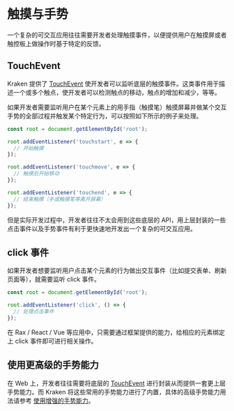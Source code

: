 # 触摸与手势

一个复杂的可交互应用往往需要开发者处理触摸事件，以便提供用户在触摸屏或者触控板上做操作时基于特定的反馈。

## TouchEvent

Kraken 提供了 [TouchEvent](https://developer.mozilla.org/zh-CN/docs/Web/API/TouchEvent) 使开发者可以监听底层的触摸事件。这类事件用于描述一个或多个触点，使开发者可以检测触点的移动，触点的增加和减少，等等。

如果开发者需要监听用户在某个元素上的用手指（触摸笔）触摸屏幕并做某个交互手势的全部过程并触发某个特定行为，可以按照如下所示的例子来处理。

```js
const root = document.getElementById('root');

root.addEventListener('touchstart', e => {
  // 开始触摸
});

root.addEventListener('touchmove', e => {
  // 触摸后开始移动
});

root.addEventListener('touchend', e => {
  // 结束触摸（手或触摸笔等离开屏幕）
});
```

但是实际开发过程中，开发者往往不太会用到这些底层的 API，用上层封装的一些点击事件以及手势事件有利于更快速地开发出一个复杂的可交互应用。

## click 事件

如果开发者想要监听用户点击某个元素的行为做出交互事件（比如提交表单、刷新页面等），就需要监听 click 事件。

```js
const root = document.getElementById('root');

root.addEventListener('click', () => {
  // 处理点击事件
});
```

在 Rax / React / Vue 等应用中，只需要通过框架提供的能力，给相应的元素绑定上 click 事件即可进行相关操作。

## 使用更高级的手势能力

在 Web 上，开发者往往需要将底层的 [TouchEvent](https://developer.mozilla.org/zh-CN/docs/Web/API/TouchEvent) 进行封装从而提供一套更上层手势能力。而 Kraken 将这些常用的手势能力进行了内置，具体的高级手势能力用法请参考 [使用增强的手势能力](/guide/advanced/gesture)。

